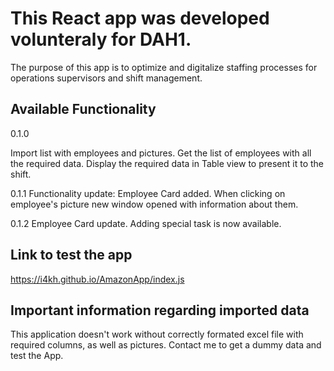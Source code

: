 # This React app was developed volunteraly for DAH1.

The purpose of this app is to optimize and digitalize staffing processes for operations supervisors and shift management. 

## Available Functionality

0.1.0

Import list with employees and pictures.
Get the list of employees with all the required data.
Display the required data in Table view to present it to the shift.

0.1.1
Functionality update: Employee Card added.
When clicking on employee's picture new window opened with information about them.

0.1.2
Employee Card update.
Adding special task is now available.

## Link to test the app
  https://i4kh.github.io/AmazonApp/index.js
  
## Important information regarding imported data
  This application doesn't work without correctly formated excel file with required columns, as well as pictures.
  Contact me to get a dummy data and test the App.
